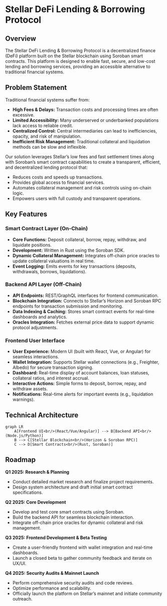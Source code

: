 # Stellar DeFi Lending & Borrowing Protocol

## Overview

The Stellar DeFi Lending & Borrowing Protocol is a decentralized finance (DeFi) platform built on the Stellar blockchain using Soroban smart contracts. This platform is designed to enable fast, secure, and low-cost lending and borrowing services, providing an accessible alternative to traditional financial systems.

## Problem Statement

Traditional financial systems suffer from:
- **High Fees & Delays:** Transaction costs and processing times are often excessive.
- **Limited Accessibility:** Many underserved or underbanked populations lack access to reliable credit.
- **Centralized Control:** Central intermediaries can lead to inefficiencies, opacity, and risk of manipulation.
- **Inefficient Risk Management:** Traditional collateral and liquidation methods can be slow and inflexible.

Our solution leverages Stellar’s low fees and fast settlement times along with Soroban’s smart contract capabilities to create a transparent, efficient, and decentralized lending protocol that:
- Reduces costs and speeds up transactions.
- Provides global access to financial services.
- Automates collateral management and risk controls using on-chain logic.
- Empowers users with full custody and transparent operations.

## Key Features

### Smart Contract Layer (On-Chain)
- **Core Functions:** Deposit collateral, borrow, repay, withdraw, and liquidate positions.
- **Development:** Written in Rust using the Soroban SDK.
- **Dynamic Collateral Management:** Integrates off-chain price oracles to update collateral valuations in real time.
- **Event Logging:** Emits events for key transactions (deposits, withdrawals, borrows, liquidations).

### Backend API Layer (Off-Chain)
- **API Endpoints:** REST/GraphQL interfaces for frontend communication.
- **Blockchain Integration:** Connects to Stellar’s Horizon and Soroban RPC endpoints for transaction submission and monitoring.
- **Data Indexing & Caching:** Stores smart contract events for real-time dashboards and analytics.
- **Oracles Integration:** Fetches external price data to support dynamic protocol adjustments.

### Frontend User Interface
- **User Experience:** Modern UI (built with React, Vue, or Angular) for seamless interactions.
- **Wallet Integration:** Supports Stellar wallet connections (e.g., Freighter, Albedo) for secure transaction signing.
- **Dashboard:** Real-time display of account balances, loan statuses, collateral ratios, and interest accrual.
- **Interactive Actions:** Simple forms to deposit, borrow, repay, and withdraw assets.
- **Notifications:** Real-time alerts for important events (e.g., liquidation warnings).

## Technical Architecture

```mermaid
graph LR
    A[Frontend UI<br/>(React/Vue/Angular)] --> B[Backend API<br/>(Node.js/Python)]
    B --> C[Stellar Blockchain<br/>(Horizon & Soroban RPC)]
    C --> D[Smart Contracts<br/>(Rust, Soroban)]
```

## Roadmap

**Q1 2025: Research & Planning**
- Conduct detailed market research and finalize project requirements.
- Design system architecture and draft initial smart contract specifications.

**Q2 2025: Core Development**
- Develop and test core smart contracts using Soroban.
- Build the backend API for seamless blockchain interaction.
- Integrate off-chain price oracles for dynamic collateral and risk management.

**Q3 2025: Frontend Development & Beta Testing**
- Create a user-friendly frontend with wallet integration and real-time dashboards.
- Launch a closed beta to gather community feedback and iterate on UX/UI.

**Q4 2025: Security Audits & Mainnet Launch**
- Perform comprehensive security audits and code reviews.
- Optimize performance and scalability.
- Officially launch the platform on Stellar’s mainnet and initiate community outreach.
